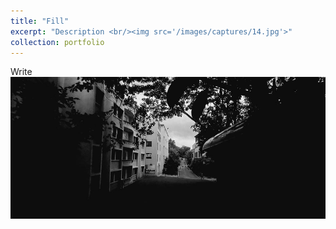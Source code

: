 ```yaml
---
title: "Fill"
excerpt: "Description <br/><img src='/images/captures/14.jpg'>"
collection: portfolio
---
```

Write
<img src='/images/captures/14.jpg'>